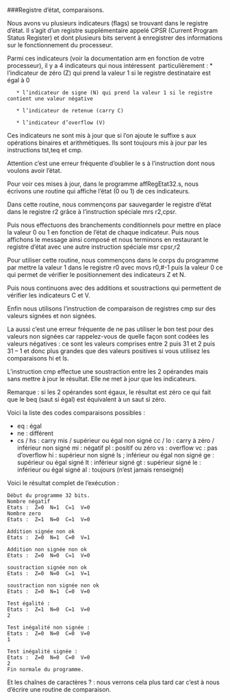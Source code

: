 ###Registre d’état, comparaisons.

Nous avons vu plusieurs indicateurs (flags) se trouvant dans le registre d’état. Il s’agit d’un registre supplémentaire appelé CPSR (Current Program Status Register) et dont plusieurs bits servent à enregistrer des informations sur le fonctionnement du processeur.

Parmi ces indicateurs (voir la documentation arm en fonction de votre processeur), il y a 4 indicateurs qui nous intéressent  particulièrement :
       * l’indicateur de zéro (Z)  qui prend la valeur 1 si le registre destinataire est égal à 0
       
       * l’indicateur de signe (N) qui prend la valeur 1 si le registre contient une valeur négative
       
       * l’indicateur de retenue (carry C)
       
       * l’indicateur d’overflow (V)

Ces indicateurs ne sont mis à jour que si l’on ajoute le suffixe s aux opérations binaires et arithmétiques. Ils sont toujours mis à jour par les instructions tst,teq et cmp.

Attention c’est une erreur fréquente d’oublier le s  à l’instruction dont nous voulons avoir l’état.

Pour voir ces mises à jour, dans le programme affRegEtat32.s, nous écrivons une routine qui affiche  l’état (0 ou 1) de ces indicateurs.

Dans cette routine, nous commençons par sauvegarder le registre d’état dans le registre r2 grâce à l’instruction spéciale mrs r2,cpsr.

Puis nous effectuons des branchements conditionnels pour mettre en place la valeur 0 ou 1 en fonction de l’état de chaque indicateur. Puis nous affichons le message ainsi composé et nous terminons en restaurant le registre d’état avec une autre instruction spéciale msr cpsr,r2

Pour utiliser cette routine, nous commençons dans le corps du programme par mettre la valeur 1 dans le registre r0 avec movs r0,#-1 puis la valeur 0 ce qui permet de vérifier le positionnement des indicateurs Z et N.

Puis nous continuons avec des additions et soustractions qui permettent de vérifier les indicateurs C et V.

Enfin nous utilisons l’instruction de comparaison de registres cmp sur des valeurs signées et non signées.

La aussi c’est une erreur fréquente de ne pas utiliser le bon test pour des valeurs non signées car rappelez-vous de quelle façon sont codées les valeurs négatives : ce sont les valeurs comprises entre 2 puis 31 et 2 puis 31 – 1 et donc plus grandes que des valeurs positives si vous utilisez les comparaisons hi et ls.

L’instruction cmp effectue une soustraction entre les 2 opérandes mais sans mettre à jour le résultat. Elle ne met à jour que les indicateurs.

Remarque : si les 2 opérandes sont égaux, le résultat est zéro ce qui fait que le beq (saut si égal) est équivalent  à un saut si zéro.

Voici la liste des codes comparaisons possibles :
* eq :  égal
* ne : différent
* cs / hs : carry mis / supérieur ou égal non signé
   cc / lo : carry à zéro / inférieur non signé
   mi : négatif
   pl : positif ou zéro
   vs :  overflow
    vc : pas d’overflow
    hi :  supérieur non signé
    ls ; inférieur ou égal non signé
    ge : supérieur ou égal signé
    lt : inférieur signé
    gt : supérieur signé
    le : inférieur ou égal signé
    al : toujours (n’est jamais renseigné)

Voici le résultat complet de l’exécution :
```
Début du programme 32 bits.
Nombre négatif
Etats :  Z=0  N=1  C=1  V=0
Nombre zero
Etats :  Z=1  N=0  C=1  V=0

Addition signée non ok
Etats :  Z=0  N=1  C=0  V=1

Addition non signée non ok
Etats :  Z=0  N=0  C=1  V=0

soustraction signée non ok
Etats :  Z=0  N=0  C=1  V=1

soustraction non signée non ok
Etats :  Z=0  N=1  C=0  V=0

Test égalité :
Etats :  Z=1  N=0  C=1  V=0
2

Test inégalité non signée :
Etats :  Z=0  N=0  C=0  V=0
1

Test inégalité signée :
Etats :  Z=0  N=0  C=0  V=0
2
Fin normale du programme.
```

Et les chaînes de caractères ? : nous verrons cela plus tard car c’est à nous d’écrire une routine de comparaison.
